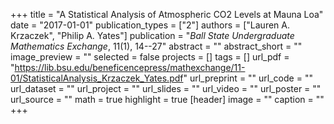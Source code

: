 +++
title = "A Statistical Analysis of Atmospheric CO2 Levels at Mauna Loa"
date = "2017-01-01"
publication_types = ["2"]
authors = ["Lauren A. Krzaczek", "Philip A. Yates"]
publication = "_Ball State Undergraduate Mathematics Exchange_, 11(1), 14--27"
abstract = ""
abstract_short = ""
image_preview = ""
selected = false
projects = []
tags = []
url_pdf = "https://lib.bsu.edu/beneficencepress/mathexchange/11-01/StatisticalAnalysis_Krzaczek_Yates.pdf"
url_preprint = ""
url_code = ""
url_dataset = ""
url_project = ""
url_slides = ""
url_video = ""
url_poster = ""
url_source = ""
math = true
highlight = true
[header]
image = ""
caption = ""
+++
